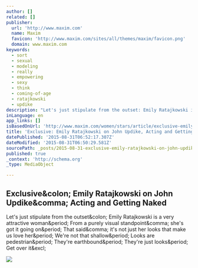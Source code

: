 ```yaml
---
author: []
related: []
publisher:
  url: 'http://www.maxim.com'
  name: Maxim
  favicon: 'http://www.maxim.com/sites/all/themes/maxim/favicon.png'
  domain: www.maxim.com
keywords:
  - sort
  - sexual
  - modeling
  - really
  - empowering
  - sexy
  - think
  - coming-of-age
  - ratajkowski
  - updike
description: "Let's just stipulate from the outset: Emily Ratajkowski is a very attractive woman. From a purely visual standpoint, she's got it going on. That said, it's not just her looks that make us love her. We're not that shallow. Looks are pedestrian. They're earthbound. They're just looks. Get over it!"
inLanguage: en
app_links: []
isBasedOnUrl: 'http://www.maxim.com/women/stars/article/exclusive-emily-ratajkowski-naked-2015-8'
title: 'Exclusive: Emily Ratajkowski on John Updike, Acting and Getting Naked'
datePublished: '2015-08-31T06:52:17.307Z'
dateModified: '2015-08-31T06:50:29.581Z'
sourcePath: _posts/2015-08-31-exclusive-emily-ratajkowski-on-john-updike-acting-and-gett.md
published: true
_context: 'http://schema.org'
_type: MediaObject

---
```

<article style=""><h1>Exclusive&amp;colon; Emily Ratajkowski on John Updike&amp;comma; Acting and Getting Naked</h1><p>Let's just stipulate from the outset&amp;colon; Emily Ratajkowski is a very attractive woman&amp;period; From a purely visual standpoint&amp;comma; she's got it going on&amp;period; That said&amp;comma; it's not just her looks that make us love her&amp;period; We're not that shallow&amp;period; Looks are pedestrian&amp;period; They're earthbound&amp;period; They're just looks&amp;period; Get over it&amp;excl;</p><img src="http://www.maxim.com/sites/default/files/styles/custom_crop/public/editor/2015/08/emrata_2015_sl3.jpg?itok=SeeTpLv9&amp;c=3765f7c8fe16baf5ed46bc7284a0abaf" /></article>